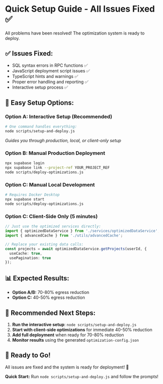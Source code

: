# Quick Setup Guide - All Issues Fixed ✅

All problems have been resolved! The optimization system is ready to deploy.

## ✅ Issues Fixed:
- SQL syntax errors in RPC functions ✅
- JavaScript deployment script issues ✅
- TypeScript hints and warnings ✅
- Proper error handling and reporting ✅
- Interactive setup process ✅

## 🚀 Easy Setup Options:

### Option A: Interactive Setup (Recommended)
```bash
# One command handles everything:
node scripts/setup-and-deploy.js
```
*Guides you through production, local, or client-only setup*

### Option B: Manual Production Deployment
```bash
npx supabase login
npx supabase link --project-ref YOUR_PROJECT_REF
node scripts/deploy-optimizations.js
```

### Option C: Manual Local Development
```bash
# Requires Docker Desktop
npx supabase start
node scripts/deploy-optimizations.js
```

### Option C: Client-Side Only (5 minutes)
```typescript
// Just use the optimized services directly:
import { optimizedDataService } from './services/optimizedDataService';
import { advancedCache } from './utils/advancedCache';

// Replace your existing data calls:
const projects = await optimizedDataService.getProjects(userId, {
  useCache: true,
  usePagination: true
});
```

## 📊 Expected Results:
- **Option A/B:** 70-80% egress reduction
- **Option C:** 40-50% egress reduction

## 🎯 Recommended Next Steps:
1. **Run the interactive setup**: `node scripts/setup-and-deploy.js`
2. **Start with client-side optimizations** for immediate 40-50% reduction
3. **Add full deployment** when ready for 70-80% reduction
4. **Monitor results** using the generated `optimization-config.json`

## 🚀 Ready to Go!
All issues are fixed and the system is ready for deployment! 🎉

**Quick Start:** Run `node scripts/setup-and-deploy.js` and follow the prompts!